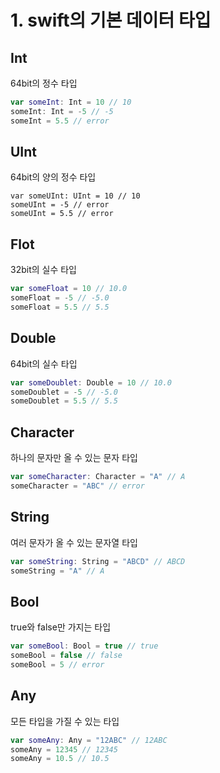 # 1. swift의 기본 데이터 타입
## Int
64bit의 정수 타입
```swift
var someInt: Int = 10 // 10
someInt: Int = -5 // -5
someInt = 5.5 // error
```

## UInt
64bit의 양의 정수 타입
```swi
var someUInt: UInt = 10 // 10
someUInt = -5 // error
someUInt = 5.5 // error
```

## Flot
32bit의 실수 타입
```swift
var someFloat = 10 // 10.0
someFloat = -5 // -5.0
someFloat = 5.5 // 5.5
```

## Double
64bit의 실수 타입
```swift
var someDoublet: Double = 10 // 10.0
someDoublet = -5 // -5.0
someDoublet = 5.5 // 5.5
```

## Character
하나의 문자만 올 수 있는 문자 타입
```swift
var someCharacter: Character = "A" // A
someCharacter = "ABC" // error
```

## String
여러 문자가 올 수 있는 문자열 타입
```swift
var someString: String = "ABCD" // ABCD
someString = "A" // A
```

## Bool
true와 false만 가지는 타입
```swift
var someBool: Bool = true // true
someBool = false // false
someBool = 5 // error
```

## Any
모든 타입을 가질 수 있는 타입
```swift
var someAny: Any = "12ABC" // 12ABC
someAny = 12345 // 12345
someAny = 10.5 // 10.5
```
